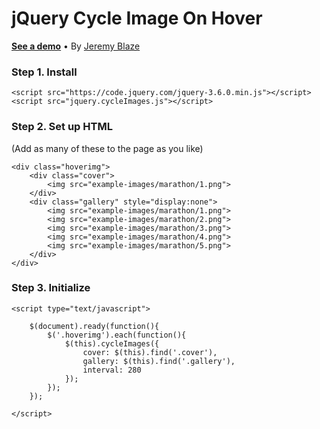 # jQuery Cycle Image On Hover

**[See a demo](https://jeremyblaze.github.io/jQuery-Cycle-Image-Hover/)** • By [Jeremy Blaze](https://jeremyblaze.com/?ref=jquerycycleimage)

### Step 1. Install
```
<script src="https://code.jquery.com/jquery-3.6.0.min.js"></script>
<script src="jquery.cycleImages.js"></script>
```

### Step 2. Set up HTML
(Add as many of these to the page as you like)
```
<div class="hoverimg">
    <div class="cover">
        <img src="example-images/marathon/1.png">
    </div>
    <div class="gallery" style="display:none">
        <img src="example-images/marathon/1.png">
        <img src="example-images/marathon/2.png">
        <img src="example-images/marathon/3.png">
        <img src="example-images/marathon/4.png">
        <img src="example-images/marathon/5.png">
    </div>
</div>
```

### Step 3. Initialize
```
<script type="text/javascript">

    $(document).ready(function(){
        $('.hoverimg').each(function(){
            $(this).cycleImages({
                cover: $(this).find('.cover'),
                gallery: $(this).find('.gallery'),
                interval: 280
            });
        });
    });

</script>
```